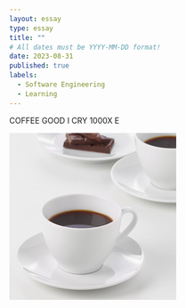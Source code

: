 ```yaml
---
layout: essay
type: essay
title: ""
# All dates must be YYYY-MM-DD format!
date: 2023-08-31
published: true
labels:
  - Software Engineering
  - Learning
---
```


COFFEE
GOOD
I 
CRY
1000X
E

<img width="300px" class="rounded float-start pe-4" src="../img/coffee.png">
